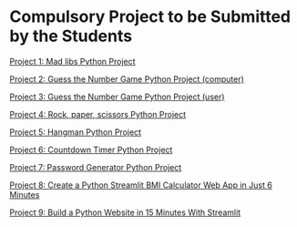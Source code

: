 # Compulsory Project to be Submitted by the Students


[Project 1: Mad libs Python Project](https://colab.research.google.com/drive/1HBqzvfJQ_WfFdHZXaZXDIJyjxNE0H631?usp=sharing)


[Project 2: Guess the Number Game Python Project (computer)](https://colab.research.google.com/drive/1BkHzsPngpQ3bIcFpbl-z7hPe-pShUQfS?usp=sharing)

[Project 3: Guess the Number Game Python Project (user)]()

[Project 4: Rock, paper, scissors Python Project](https://colab.research.google.com/drive/19lZU__SJW0jHpPJPLYxbRpQ5YiR_Vz14?usp=sharing)


[Project 5: Hangman Python Project]()




[Project 6: Countdown Timer Python Project]()


[Project 7: Password Generator Python Project](https://colab.research.google.com/drive/1y5vnytRkwfJ3d9p74PgET7KZzECizAeH?usp=sharing)


[Project 8: Create a Python Streamlit BMI Calculator Web App in Just 6 Minutes](https://stream-lit-bmi-calculator-made-by-laiba-parvez.streamlit.app/)


[Project 9: Build a Python Website in 15 Minutes With Streamlit]()

